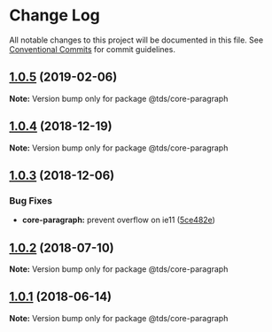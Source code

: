 # Change Log

All notable changes to this project will be documented in this file.
See [Conventional Commits](https://conventionalcommits.org) for commit guidelines.

## [1.0.5](https://github.com/telusdigital/tds/compare/@tds/core-paragraph@1.0.4...@tds/core-paragraph@1.0.5) (2019-02-06)

**Note:** Version bump only for package @tds/core-paragraph





<a name="1.0.4"></a>
## [1.0.4](https://github.com/telusdigital/tds/compare/@tds/core-paragraph@1.0.3...@tds/core-paragraph@1.0.4) (2018-12-19)




**Note:** Version bump only for package @tds/core-paragraph

<a name="1.0.3"></a>
## [1.0.3](https://github.com/telusdigital/tds/compare/@tds/core-paragraph@1.0.2...@tds/core-paragraph@1.0.3) (2018-12-06)


### Bug Fixes

* **core-paragraph:** prevent overflow on ie11 ([5ce482e](https://github.com/telusdigital/tds/commit/5ce482e))




<a name="1.0.2"></a>
## [1.0.2](https://github.com/telusdigital/tds/compare/@tds/core-paragraph@1.0.1...@tds/core-paragraph@1.0.2) (2018-07-10)




**Note:** Version bump only for package @tds/core-paragraph

<a name="1.0.1"></a>
## [1.0.1](https://github.com/telusdigital/tds/compare/@tds/core-paragraph@1.0.0...@tds/core-paragraph@1.0.1) (2018-06-14)




**Note:** Version bump only for package @tds/core-paragraph
